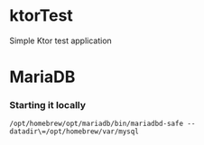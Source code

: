 # ktorTest
Simple Ktor test application


# MariaDB

### Starting it locally
```shell
/opt/homebrew/opt/mariadb/bin/mariadbd-safe --datadir\=/opt/homebrew/var/mysql
```